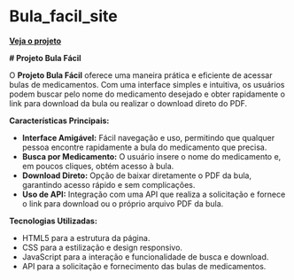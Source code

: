 # Bula_facil_site

<strong><a href="https://jrstevani.github.io/Bula_facil_site/index.html">Veja o projeto</a></strong>



<strong># Projeto Bula Fácil</strong>

O <strong>Projeto Bula Fácil</strong> oferece uma maneira prática e eficiente de acessar bulas de medicamentos. Com uma interface simples e intuitiva, os usuários podem buscar pelo nome do medicamento desejado e obter rapidamente o link para download da bula ou realizar o download direto do PDF.

<strong>Características Principais:</strong>
- <strong>Interface Amigável:</strong> Fácil navegação e uso, permitindo que qualquer pessoa encontre rapidamente a bula do medicamento que precisa.
- <strong>Busca por Medicamento:</strong> O usuário insere o nome do medicamento e, em poucos cliques, obtém acesso à bula.
- <strong>Download Direto:</strong> Opção de baixar diretamente o PDF da bula, garantindo acesso rápido e sem complicações.
- <strong>Uso de API:</strong> Integração com uma API que realiza a solicitação e fornece o link para download ou o próprio arquivo PDF da bula.

<strong>Tecnologias Utilizadas:</strong>
- HTML5 para a estrutura da página.
- CSS para a estilização e design responsivo.
- JavaScript para a interação e funcionalidade de busca e download.
- API para a solicitação e fornecimento das bulas de medicamentos.
